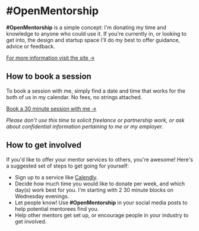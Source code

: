 # #OpenMentorship

**#OpenMentorship** is a simple concept: I'm donating my time and knowledge to anyone who could use it. If you're currently in, or looking to get into, the design and startup space I'll do my best to offer guidance, advice or feedback.

[For more information visit the site &rarr;](http://adamwhitcroft.com/open-mentorship/)

## How to book a session

To book a session with me, simply find a date and time that works for the both of us in my calendar. No fees, no strings attached.

[Book a 30 minute session with me &rarr;](https://calendly.com/adamwhitcroft)

*Please don’t use this time to solicit freelance or partnership work, or ask about confidential information pertaining to me or my employer.*

## How to get involved

If you'd like to offer your mentor services to others, you're awesome! Here's a suggested set of steps to get going for yourself:

* Sign up to a service like [Calendly](https://calendly.com/).
* Decide how much time you would like to donate per week, and which day(s) work best for you. I'm starting with 2 30 minute blocks on Wednesday evenings.
* Let people know! Use **#OpenMentorship** in your social media posts to help potential mentorees find you.
* Help other mentors get set up, or encourage people in your industry to get involved.
